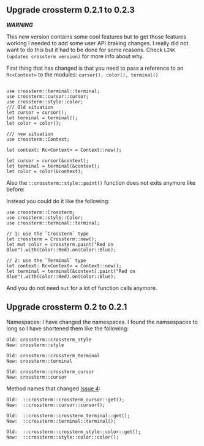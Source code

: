 ## Upgrade crossterm 0.2.1 to 0.2.3

***WARNING*** 

This new version contains some cool features but to get those features working I needed to add some user API braking changes. 
I really did not want to do this but it had to be done for some reasons. Check `LINK (updates crossterm version)` for more info about why. 

First thing  that has changed is that you need to pass a reference to an `Rc<Context>` to the modules: `cursor(), color(), terminal()`

```

use crossterm::terminal::terminal;
use crossterm::cursor::cursor;
use crossterm::style::color;
/// Old situation
let cursor = cursor();
let terminal = terminal();
let color = color();

/// new situation 
use crossterm::Context;

let context: Rc<Context> = Context::new();

let cursor = cursor(&context);
let terminal = terminal(&context);
let color = color(&context);
```

Also the `::crossterm::style::paint()`  function does not exits anymore like before:

Instead you could do it like the following:

```
use crossterm::Crossterm;
use crossterm::style::Color;
use crossterm::terminal::terminal;

// 1: use the `Crossterm` type
let crossterm = Crossterm::new();
let mut color = crossterm.paint("Red on Blue").with(Color::Red).on(Color::Blue);

// 2: use the `Terminal` type
let context: Rc<Context> = Context::new();
let terminal = terminal(&context).paint("Red on Blue").with(Color::Red).on(Color::Blue);

```

And you do not need `mut` for a lot of function calls anymore. 

## Upgrade crossterm 0.2 to 0.2.1

Namespaces:
I have changed the namespaces. I found the namsespaces to long so I have shortened them like the following:

```
Old: crossterm::crossterm_style 
New: crossterm::style

Old: crossterm::crossterm_terminal
New: crossterm::terminal

Old: crossterm::crossterm_cursor 
New: crossterm::cursor

```

Method names that changed [Issue 4](https://github.com/TimonPost/crossterm/issues/4): 

```
Old:  ::crossterm::crossterm_cursor::get();
New:  ::crossterm::cursor::cursor();

Old:  ::crossterm::crossterm_terminal::get();
New:  ::crossterm::terminal::terminal();

Old:  ::crossterm::crossterm_style::color::get();
New:  ::crossterm::style::color::color();
```